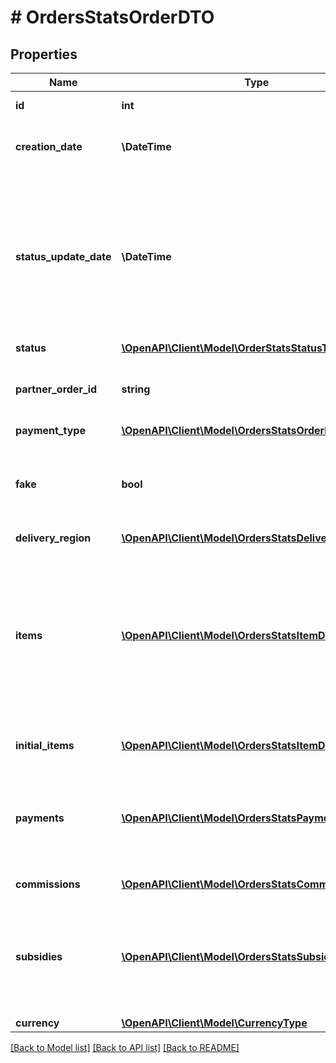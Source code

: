 # # OrdersStatsOrderDTO

## Properties

Name | Type | Description | Notes
------------ | ------------- | ------------- | -------------
**id** | **int** | Идентификатор заказа. | [optional]
**creation_date** | **\DateTime** | Дата создания заказа.  Формат даты: &#x60;ГГГГ-ММ-ДД&#x60;. | [optional]
**status_update_date** | **\DateTime** | Дата и время, когда статус заказа был изменен в последний раз.  Формат даты и времени: ISO 8601. Например, &#x60;2017-11-21T00:00:00&#x60;. Часовой пояс — UTC+03:00 (Москва). | [optional]
**status** | [**\OpenAPI\Client\Model\OrderStatsStatusType**](OrderStatsStatusType.md) |  | [optional]
**partner_order_id** | **string** | Идентификатор заказа в информационной системе магазина. | [optional]
**payment_type** | [**\OpenAPI\Client\Model\OrdersStatsOrderPaymentType**](OrdersStatsOrderPaymentType.md) |  | [optional]
**fake** | **bool** | Тип заказа:  * &#x60;false&#x60; — настоящий заказ покупателя.  * &#x60;true&#x60; — [тестовый](../../concepts/sandbox.md) заказ Маркета. | [optional]
**delivery_region** | [**\OpenAPI\Client\Model\OrdersStatsDeliveryRegionDTO**](OrdersStatsDeliveryRegionDTO.md) |  | [optional]
**items** | [**\OpenAPI\Client\Model\OrdersStatsItemDTO[]**](OrdersStatsItemDTO.md) | Список товаров в заказе после возможных изменений.  Информация о доставке заказа добавляется отдельным элементом в массиве &#x60;items&#x60;— параметр &#x60;offerName&#x60; со значением &#x60;Доставка&#x60;. |
**initial_items** | [**\OpenAPI\Client\Model\OrdersStatsItemDTO[]**](OrdersStatsItemDTO.md) | Список товаров в заказе до изменений. | [optional]
**payments** | [**\OpenAPI\Client\Model\OrdersStatsPaymentDTO[]**](OrdersStatsPaymentDTO.md) | Информация о денежных переводах по заказу.  Может вернуться пустым, если нет данных о переводах. |
**commissions** | [**\OpenAPI\Client\Model\OrdersStatsCommissionDTO[]**](OrdersStatsCommissionDTO.md) | Информация о стоимости услуг. |
**subsidies** | [**\OpenAPI\Client\Model\OrdersStatsSubsidyDTO[]**](OrdersStatsSubsidyDTO.md) | Начисление баллов, которые используются для уменьшения стоимости размещения, и их списание в случае невыкупа или возврата. | [optional]
**currency** | [**\OpenAPI\Client\Model\CurrencyType**](CurrencyType.md) |  |

[[Back to Model list]](../../README.md#models) [[Back to API list]](../../README.md#endpoints) [[Back to README]](../../README.md)
